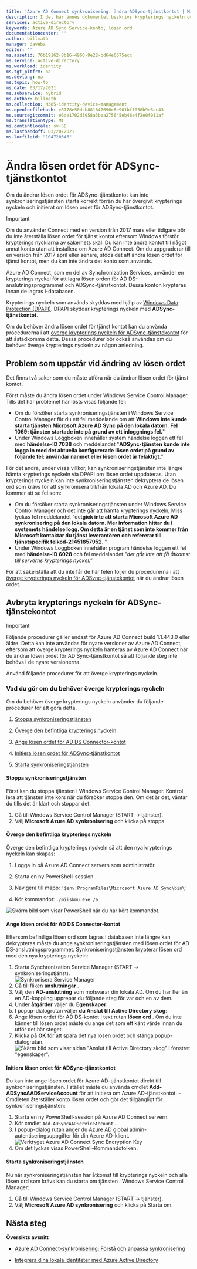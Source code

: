 ```yaml
---
title: 'Azure AD Connect synkronisering: ändra ADSync-tjänstkontot | Microsoft Docs'
description: I det här ämnes dokumentet beskrivs krypterings nyckeln och hur du kan överge den när lösen ordet har ändrats.
services: active-directory
keywords: Azure AD Sync Service-konto, lösen ord
documentationcenter: ''
author: billmath
manager: daveba
editor: ''
ms.assetid: 76b19162-8b16-4960-9e22-bd64e6675ecc
ms.service: active-directory
ms.workload: identity
ms.tgt_pltfrm: na
ms.devlang: na
ms.topic: how-to
ms.date: 03/17/2021
ms.subservice: hybrid
ms.author: billmath
ms.collection: M365-identity-device-management
ms.openlocfilehash: e8778e50dcb881647696c6e901bf1058b9d6ac43
ms.sourcegitcommit: e6de1702d3958a3bea275645eb46e4f2e0f011af
ms.translationtype: MT
ms.contentlocale: sv-SE
ms.lasthandoff: 03/20/2021
ms.locfileid: "104720346"
---
```

# <a name="changing-the-adsync-service-account-password"></a>Ändra lösen ordet för ADSync-tjänstkontot
Om du ändrar lösen ordet för ADSync-tjänstkontot kan inte synkroniseringstjänsten starta korrekt förrän du har övergivit krypterings nyckeln och initierat om lösen ordet för ADSync-tjänstkontot. 

>[!IMPORTANT]
> Om du använder Connect med en version från 2017 mars eller tidigare bör du inte återställa lösen ordet för tjänst kontot eftersom Windows förstör krypterings nycklarna av säkerhets skäl. Du kan inte ändra kontot till något annat konto utan att installera om Azure AD Connect. Om du uppgraderar till en version från 2017 april eller senare, stöds det att ändra lösen ordet för tjänst kontot, men du kan inte ändra det konto som används. 

Azure AD Connect, som en del av Synchronization Services, använder en krypterings nyckel för att lagra lösen orden för AD DS-anslutningsprogrammet och ADSync-tjänstkontot.  Dessa konton krypteras innan de lagras i-databasen. 

Krypterings nyckeln som används skyddas med hjälp av [Windows Data Protection (DPAPI)](/previous-versions/ms995355(v=msdn.10)). DPAPI skyddar krypterings nyckeln med **ADSync-tjänstkontot**. 

Om du behöver ändra lösen ordet för tjänst kontot kan du använda procedurerna i att [överge krypterings nyckeln för ADSync-tjänstekontot](#abandoning-the-adsync-service-account-encryption-key) för att åstadkomma detta.  Dessa procedurer bör också användas om du behöver överge krypterings nyckeln av någon anledning.

## <a name="issues-that-arise-from-changing-the-password"></a>Problem som uppstår vid ändring av lösen ordet
Det finns två saker som du måste utföra när du ändrar lösen ordet för tjänst kontot.

Först måste du ändra lösen ordet under Windows Service Control Manager.  Tills det här problemet har lösts visas följande fel:


- Om du försöker starta synkroniseringstjänsten i Windows Service Control Manager får du ett fel meddelande om att **Windows inte kunde starta tjänsten Microsoft Azure AD Sync på den lokala datorn**. **Fel 1069: tjänsten startade inte på grund av ett inloggnings fel.**"
- Under Windows Loggboken innehåller system händelse loggen ett fel med **händelse-ID 7038** och meddelandet "**ADSync-tjänsten kunde inte logga in med det aktuella konfigurerade lösen ordet på grund av följande fel: användar namnet eller lösen ordet är felaktigt.**"

För det andra, under vissa villkor, kan synkroniseringstjänsten inte längre hämta krypterings nyckeln via DPAPI om lösen ordet uppdateras. Utan krypterings nyckeln kan inte synkroniseringstjänsten dekryptera de lösen ord som krävs för att synkronisera till/från lokala AD och Azure AD.
Du kommer att se fel som:

- Om du försöker starta synkroniseringstjänsten under Windows Service Control Manager och det inte går att hämta krypterings nyckeln, Miss lyckas fel meddelandet "det<strong>gick inte att starta Microsoft Azure AD synkronisering på den lokala datorn. Mer information hittar du i systemets händelse logg. Om detta är en tjänst som inte kommer från Microsoft kontaktar du tjänst leverantören och refererar till tjänstspecifik felkod-21451857952</strong>. "
- Under Windows Loggboken innehåller program händelse loggen ett fel med **händelse-ID 6028** och fel meddelandet *"det går inte att få åtkomst till serverns krypterings nyckel."*

För att säkerställa att du inte får de här felen följer du procedurerna i att [överge krypterings nyckeln för ADSync-tjänstekontot](#abandoning-the-adsync-service-account-encryption-key) när du ändrar lösen ordet.
 
## <a name="abandoning-the-adsync-service-account-encryption-key"></a>Avbryta krypterings nyckeln för ADSync-tjänstekontot
>[!IMPORTANT]
>Följande procedurer gäller endast för Azure AD Connect build 1.1.443.0 eller äldre. Detta kan inte användas för nyare versioner av Azure AD Connect, eftersom att överge krypterings nyckeln hanteras av Azure AD Connect när du ändrar lösen ordet för AD Sync-tjänstkontot så att följande steg inte behövs i de nyare versionerna.   

Använd följande procedurer för att överge krypterings nyckeln.

### <a name="what-to-do-if-you-need-to-abandon-the-encryption-key"></a>Vad du gör om du behöver överge krypterings nyckeln

Om du behöver överge krypterings nyckeln använder du följande procedurer för att göra detta.

1. [Stoppa synkroniseringstjänsten](#stop-the-synchronization-service)

1. [Överge den befintliga krypterings nyckeln](#abandon-the-existing-encryption-key)

2. [Ange lösen ordet för AD DS Connector-kontot](#provide-the-password-of-the-ad-ds-connector-account)

3. [Initiera lösen ordet för ADSync-tjänstkontot](#reinitialize-the-password-of-the-adsync-service-account)

4. [Starta synkroniseringstjänsten](#start-the-synchronization-service)

#### <a name="stop-the-synchronization-service"></a>Stoppa synkroniseringstjänsten
Först kan du stoppa tjänsten i Windows Service Control Manager.  Kontrol lera att tjänsten inte körs när du försöker stoppa den.  Om det är det, väntar du tills det är klart och stoppar det.


1. Gå till Windows Service Control Manager (START → tjänster).
2. Välj **Microsoft Azure AD synkronisering** och klicka på stoppa.

#### <a name="abandon-the-existing-encryption-key"></a>Överge den befintliga krypterings nyckeln
Överge den befintliga krypterings nyckeln så att den nya krypterings nyckeln kan skapas:

1. Logga in på Azure AD Connect servern som administratör.

2. Starta en ny PowerShell-session.

3. Navigera till mapp: `'$env:ProgramFiles\Microsoft Azure AD Sync\bin\'`

4. Kör kommandot: `./miiskmu.exe /a`

![Skärm bild som visar PowerShell när du har kört kommandot.](./media/how-to-connect-sync-change-serviceacct-pass/key5.png)

#### <a name="provide-the-password-of-the-ad-ds-connector-account"></a>Ange lösen ordet för AD DS Connector-kontot
Eftersom befintliga lösen ord som lagras i databasen inte längre kan dekrypteras måste du ange synkroniseringstjänsten med lösen ordet för AD DS-anslutningsprogrammet. Synkroniseringstjänsten krypterar lösen ord med den nya krypterings nyckeln:

1. Starta Synchronization Service Manager (START → synkroniseringstjänst).
</br>![Synkronisera Service Manager](./media/how-to-connect-sync-change-serviceacct-pass/startmenu.png)  
2. Gå till fliken **anslutningar** .
3. Välj den **AD-anslutning** som motsvarar din lokala AD. Om du har fler än en AD-koppling upprepar du följande steg för var och en av dem.
4. Under **åtgärder** väljer du **Egenskaper**.
5. I popup-dialogrutan väljer **du Anslut till Active Directory skog**:
6. Ange lösen ordet för AD DS-kontot i text rutan **lösen ord** . Om du inte känner till lösen ordet måste du ange det som ett känt värde innan du utför det här steget.
7. Klicka på **OK** för att spara det nya lösen ordet och stänga popup-dialogrutan.
![Skärm bild som visar sidan "Anslut till Active Directory skog" i fönstret "egenskaper".](./media/how-to-connect-sync-change-serviceacct-pass/key6.png)

#### <a name="reinitialize-the-password-of-the-adsync-service-account"></a>Initiera lösen ordet för ADSync-tjänstkontot
Du kan inte ange lösen ordet för Azure AD-tjänstkontot direkt till synkroniseringstjänsten. I stället måste du använda cmdlet **Add-ADSyncAADServiceAccount** för att initiera om Azure AD-tjänstkontot. -Cmdleten återställer konto lösen ordet och gör det tillgängligt för synkroniseringstjänsten:

1. Starta en ny PowerShell-session på Azure AD Connect servern.
2. Kör cmdlet `Add-ADSyncAADServiceAccount` .
3. I popup-dialog rutan anger du Azure AD global admin-autentiseringsuppgifter för din Azure AD-klient.
![Verktyget Azure AD Connect Sync Encryption Key](./media/how-to-connect-sync-change-serviceacct-pass/key7.png)
4. Om det lyckas visas PowerShell-Kommandotolken.

#### <a name="start-the-synchronization-service"></a>Starta synkroniseringstjänsten
Nu när synkroniseringstjänsten har åtkomst till krypterings nyckeln och alla lösen ord som krävs kan du starta om tjänsten i Windows Service Control Manager:


1. Gå till Windows Service Control Manager (START → tjänster).
2. Välj **Microsoft Azure AD synkronisering** och klicka på Starta om.

## <a name="next-steps"></a>Nästa steg
**Översikts avsnitt**

* [Azure AD Connect-synkronisering: Förstå och anpassa synkronisering](how-to-connect-sync-whatis.md)

* [Integrera dina lokala identiteter med Azure Active Directory](whatis-hybrid-identity.md)
